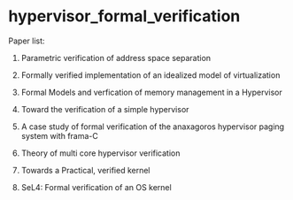 # hypervisor_formal_verification

Paper list: 

1. Parametric verification of address space separation
2. Formally verified implementation of an idealized model of virtualization
3. Formal Models and verfication of memory management in a Hypervisor
4. Toward the verification of a simple hypervisor 
5. A case study of formal verification of the anaxagoros hypervisor paging system with frama-C
6. Theory of multi core hypervisor verification

7. Towards a Practical, verified kernel
8. SeL4: Formal verification of an OS kernel
